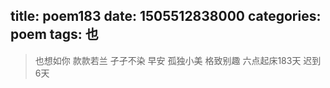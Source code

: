 title: poem183
date: 1505512838000
categories: poem
tags: 也
---
> 也想如你
款款若兰
孑孑不染
早安
孤独小美
格致别趣
六点起床183天 迟到6天